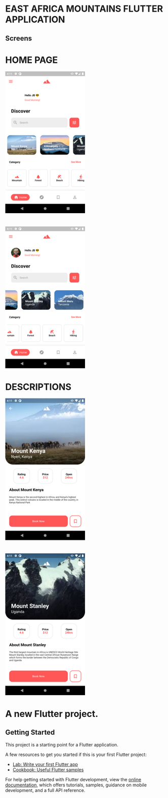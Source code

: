 # EAST AFRICA MOUNTAINS FLUTTER APPLICATION

## Screens

# HOME PAGE
<img src="./screens_demo/home.png" alt="home1" width="50%"/>

# 

<img src="./screens_demo/home2.png" alt="home2" width="50%"/>

# DESCRIPTIONS

<img src="./screens_demo/description.png" alt="desc1" width="50%"/>

# 

<img src="./screens_demo/description2.png" alt="desc2" width="50%"/>


# A new Flutter project.

## Getting Started

This project is a starting point for a Flutter application.

A few resources to get you started if this is your first Flutter project:

- [Lab: Write your first Flutter app](https://docs.flutter.dev/get-started/codelab)
- [Cookbook: Useful Flutter samples](https://docs.flutter.dev/cookbook)

For help getting started with Flutter development, view the
[online documentation](https://docs.flutter.dev/), which offers tutorials,
samples, guidance on mobile development, and a full API reference.
